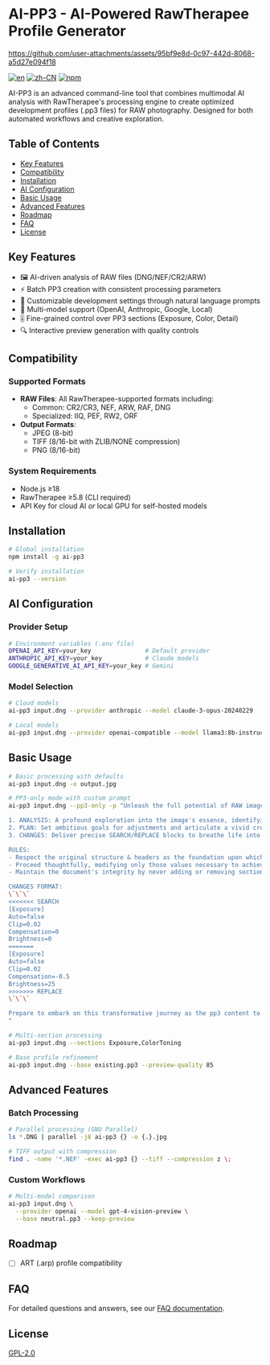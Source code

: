 # AI-PP3 - AI-Powered RawTherapee Profile Generator

https://github.com/user-attachments/assets/95bf9e8d-0c97-442d-8068-a5d27e094f18

[![en](https://img.shields.io/badge/lang-en-red.svg)](README.md) [![zh-CN](https://img.shields.io/badge/lang-zh--CN-yellow.svg)](README.zh-CN.md) [![npm](https://img.shields.io/npm/dt/ai-pp3.svg)](https://www.npmjs.com/package/ai-pp3)

AI-PP3 is an advanced command-line tool that combines multimodal AI analysis with RawTherapee's processing engine to create optimized development profiles (.pp3 files) for RAW photography. Designed for both automated workflows and creative exploration.

## Table of Contents
- [Key Features](#key-features)
- [Compatibility](#compatibility)
- [Installation](#installation)
- [AI Configuration](#ai-configuration)
- [Basic Usage](#basic-usage)
- [Advanced Features](#advanced-features)
- [Roadmap](#roadmap)
- [FAQ](#faq)
- [License](#license)

## Key Features 
- 🖼️ AI-driven analysis of RAW files (DNG/NEF/CR2/ARW)
- ⚡ Batch PP3 creation with consistent processing parameters
- 📝 Customizable development settings through natural language prompts
- 🔀 Multi-model support (OpenAI, Anthropic, Google, Local)
- 🎚️ Fine-grained control over PP3 sections (Exposure, Color, Detail)
- 🔍 Interactive preview generation with quality controls

## Compatibility 
### Supported Formats
- **RAW Files**: All RawTherapee-supported formats including:
  - Common: CR2/CR3, NEF, ARW, RAF, DNG
  - Specialized: IIQ, PEF, RW2, ORF
- **Output Formats**:
  - JPEG (8-bit)
  - TIFF (8/16-bit with ZLIB/NONE compression)
  - PNG (8/16-bit)

### System Requirements
- Node.js ≥18
- RawTherapee ≥5.8 (CLI required)
- API Key for cloud AI _or_ local GPU for self-hosted models

## Installation

```bash
# Global installation
npm install -g ai-pp3

# Verify installation
ai-pp3 --version
```

## AI Configuration 
### Provider Setup
```bash
# Environment variables (.env file)
OPENAI_API_KEY=your_key               # Default provider
ANTHROPIC_API_KEY=your_key            # Claude models
GOOGLE_GENERATIVE_AI_API_KEY=your_key # Gemini
```

### Model Selection
```bash
# Cloud models
ai-pp3 input.dng --provider anthropic --model claude-3-opus-20240229

# Local models
ai-pp3 input.dng --provider openai-compatible --model llama3:8b-instruct-q5_K_M
```

## Basic Usage 
```bash
# Basic processing with defaults
ai-pp3 input.dng -o output.jpg

# PP3-only mode with custom prompt
ai-pp3 input.dng --pp3-only -p "Unleash the full potential of RAW image pp3 settings with a dramatic flair. Elevate your creative precision by providing:

1. ANALYSIS: A profound exploration into the image's essence, identifying its strengths and areas for transformation.
2. PLAN: Set ambitious goals for adjustments and articulate a vivid creative vision that transcends ordinary imagery.
3. CHANGES: Deliver precise SEARCH/REPLACE blocks to breathe life into the envisioned transformation.

RULES:
- Respect the original structure & headers as the foundation upon which to build your masterpiece.
- Proceed thoughtfully, modifying only those values necessary to achieve the desired dramatic effect.
- Maintain the document's integrity by never adding or removing sections.

CHANGES FORMAT:
\`\`\`
<<<<<<< SEARCH
[Exposure]
Auto=false
Clip=0.02
Compensation=0
Brightness=0
=======
[Exposure]
Auto=false
Clip=0.02
Compensation=-0.5
Brightness=25
>>>>>>> REPLACE
\`\`\`

Prepare to embark on this transformative journey as the pp3 content to be optimized follows below:
"

# Multi-section processing
ai-pp3 input.dng --sections Exposure,ColorToning

# Base profile refinement
ai-pp3 input.dng --base existing.pp3 --preview-quality 85
```

## Advanced Features 
### Batch Processing
```bash
# Parallel processing (GNU Parallel)
ls *.DNG | parallel -j8 ai-pp3 {} -o {.}.jpg

# TIFF output with compression
find . -name '*.NEF' -exec ai-pp3 {} --tiff --compression z \;
```

### Custom Workflows
```bash
# Multi-model comparison
ai-pp3 input.dng \
  --provider openai --model gpt-4-vision-preview \
  --base neutral.pp3 --keep-preview
```

## Roadmap 
- [ ] ART (.arp) profile compatibility

## FAQ
For detailed questions and answers, see our [FAQ documentation](faq.md).

## License

[GPL-2.0](LICENSE)
